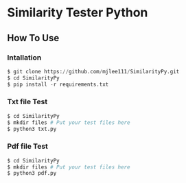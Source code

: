 # Similarity Tester Python
## How To Use
### Intallation
```python
$ git clone https://github.com/mjlee111/SimilarityPy.git
$ cd SimilarityPy
$ pip install -r requirements.txt
```
### Txt file Test
```python
$ cd SimilarityPy
$ mkdir files # Put your test files here
$ python3 txt.py
```
### Pdf file Test
```python
$ cd SimilarityPy
$ mkdir files # Put your test files here
$ python3 pdf.py
```
